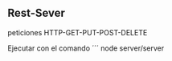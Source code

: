 ## Rest-Sever

peticiones HTTP-GET-PUT-POST-DELETE

Ejecutar con el comando
´´´
node server/server
```